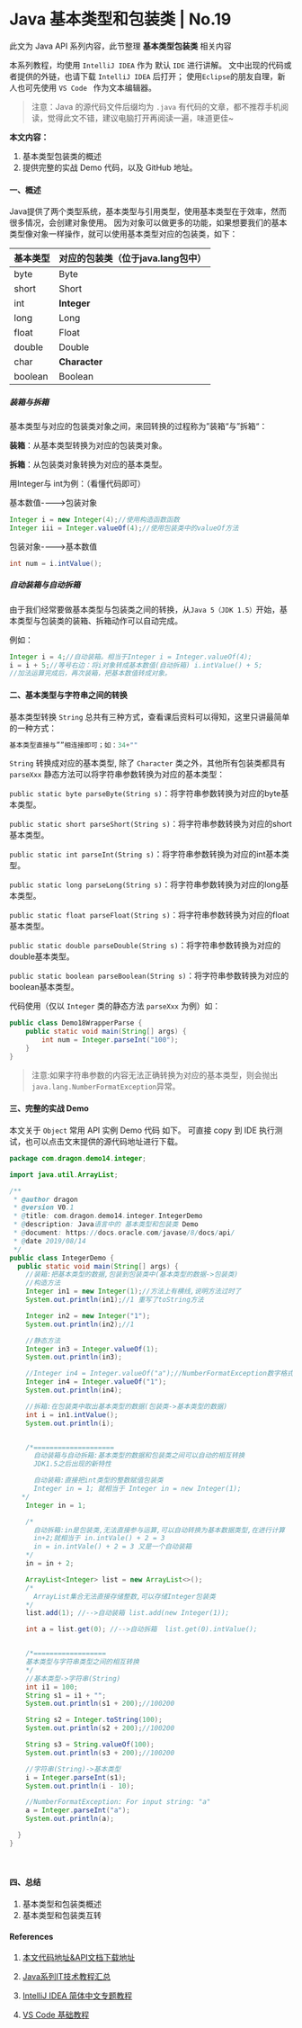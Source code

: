 # Java 基本类型和包装类 | No.19

此文为 Java API 系列内容，此节整理 **基本类型包装类** 相关内容

本系列教程，均使用 ` IntelliJ IDEA ` 作为 默认 `IDE`  进行讲解。
文中出现的代码或者提供的外链，也请下载 ` IntelliJ IDEA ` 后打开；
使用`Eclipse`的朋友自理，新人也可先使用 `VS Code ` 作为文本编辑器。


> 注意：Java 的源代码文件后缀均为 `.java` 
> 有代码的文章，都不推荐手机阅读，觉得此文不错，建议电脑打开再阅读一遍，味道更佳~

**本文内容：**

1. 基本类型包装类的概述
2. 提供完整的实战 Demo 代码，以及 GitHub 地址。

#### 一、概述

Java提供了两个类型系统，基本类型与引用类型，使用基本类型在于效率，然而很多情况，会创建对象使用。
因为对象可以做更多的功能，如果想要我们的基本类型像对象一样操作，就可以使用基本类型对应的包装类，如下：

| 基本类型    | 对应的包装类（位于java.lang包中） |
| ------- | --------------------- |
| byte    | Byte                  |
| short   | Short                 |
| int     | **Integer**           |
| long    | Long                  |
| float   | Float                 |
| double  | Double                |
| char    | **Character**         |
| boolean | Boolean               |

##### 装箱与拆箱

基本类型与对应的包装类对象之间，来回转换的过程称为”装箱“与”拆箱“：

**装箱**：从基本类型转换为对应的包装类对象。

**拆箱**：从包装类对象转换为对应的基本类型。

用Integer与 int为例：（看懂代码即可）

基本数值---->包装对象

```java
Integer i = new Integer(4);//使用构造函数函数
Integer iii = Integer.valueOf(4);//使用包装类中的valueOf方法
```

包装对象---->基本数值

```java
int num = i.intValue();
```


##### 自动装箱与自动拆箱

由于我们经常要做基本类型与包装类之间的转换，从`Java 5（JDK 1.5）`开始，基本类型与包装类的装箱、拆箱动作可以自动完成。

例如：
```java
Integer i = 4;//自动装箱。相当于Integer i = Integer.valueOf(4);
i = i + 5;//等号右边：将i对象转成基本数值(自动拆箱) i.intValue() + 5;
//加法运算完成后，再次装箱，把基本数值转成对象。
```

#### 二、基本类型与字符串之间的转换


基本类型转换 `String` 总共有三种方式，查看课后资料可以得知，这里只讲最简单的一种方式： 

```java
基本类型直接与””相连接即可；如：34+""
```

`String` 转换成对应的基本类型, 除了 `Character` 类之外，其他所有包装类都具有 `parseXxx` 静态方法可以将字符串参数转换为对应的基本类型：

`public static byte parseByte(String s)`：将字符串参数转换为对应的byte基本类型。

`public static short parseShort(String s)`：将字符串参数转换为对应的short基本类型。

`public static int parseInt(String s)`：将字符串参数转换为对应的int基本类型。

`public static long parseLong(String s)`：将字符串参数转换为对应的long基本类型。

`public static float parseFloat(String s)`：将字符串参数转换为对应的float基本类型。

`public static double parseDouble(String s)`：将字符串参数转换为对应的double基本类型。

`public static boolean parseBoolean(String s)`：将字符串参数转换为对应的boolean基本类型。

代码使用（仅以 `Integer` 类的静态方法 `parseXxx` 为例）如：

```java
public class Demo18WrapperParse {
    public static void main(String[] args) {
        int num = Integer.parseInt("100");
    }
}
```

> 注意:如果字符串参数的内容无法正确转换为对应的基本类型，则会抛出`java.lang.NumberFormatException`异常。
>


#### 三、完整的实战 Demo

本文关于 `Object`  常用 API 实例 Demo 代码 如下。
可直接 copy 到 IDE 执行测试，也可以点击文末提供的源代码地址进行下载。

```java
package com.dragon.demo14.integer;

import java.util.ArrayList;

/**
 * @author dragon
 * @version V0.1
 * @title: com.dragon.demo14.integer.IntegerDemo
 * @description: Java语言中的 基本类型和包装类 Demo
 * @document: https://docs.oracle.com/javase/8/docs/api/
 * @date 2019/08/14
 */
public class IntegerDemo {
  public static void main(String[] args) {
    //装箱:把基本类型的数据,包装到包装类中(基本类型的数据->包装类)
    //构造方法
    Integer in1 = new Integer(1);//方法上有横线,说明方法过时了
    System.out.println(in1);//1 重写了toString方法

    Integer in2 = new Integer("1");
    System.out.println(in2);//1

    //静态方法
    Integer in3 = Integer.valueOf(1);
    System.out.println(in3);

    //Integer in4 = Integer.valueOf("a");//NumberFormatException数字格式化异常
    Integer in4 = Integer.valueOf("1");
    System.out.println(in4);

    //拆箱:在包装类中取出基本类型的数据(包装类->基本类型的数据)
    int i = in1.intValue();
    System.out.println(i);


    /*====================
      自动装箱与自动拆箱:基本类型的数据和包装类之间可以自动的相互转换
      JDK1.5之后出现的新特性

      自动装箱:直接把int类型的整数赋值包装类
      Integer in = 1; 就相当于 Integer in = new Integer(1);
   */
    Integer in = 1;

    /*
      自动拆箱:in是包装类,无法直接参与运算,可以自动转换为基本数据类型,在进行计算
      in+2;就相当于 in.intVale() + 2 = 3
      in = in.intVale() + 2 = 3 又是一个自动装箱
    */
    in = in + 2;

    ArrayList<Integer> list = new ArrayList<>();
    /*
      ArrayList集合无法直接存储整数,可以存储Integer包装类
    */
    list.add(1); //-->自动装箱 list.add(new Integer(1));

    int a = list.get(0); //-->自动拆箱  list.get(0).intValue();


    /*==================
    基本类型与字符串类型之间的相互转换
    */
    //基本类型->字符串(String)
    int i1 = 100;
    String s1 = i1 + "";
    System.out.println(s1 + 200);//100200

    String s2 = Integer.toString(100);
    System.out.println(s2 + 200);//100200

    String s3 = String.valueOf(100);
    System.out.println(s3 + 200);//100200

    //字符串(String)->基本类型
    i = Integer.parseInt(s1);
    System.out.println(i - 10);

    //NumberFormatException: For input string: "a"
    a = Integer.parseInt("a");
    System.out.println(a);

  }
}
```

<br />

#### 四、总结

1. 基本类型和包装类概述
2. 基本类型和包装类互转

#### References

1. [本文代码地址&API文档下载地址](https://github.com/mr-dragon/java-basic-demo)

2. [Java系列IT技术教程汇总](http://mp.weixin.qq.com/mp/homepage?__biz=MzAwMTE2MzA1Mg==&hid=3)

3. [IntelliJ IDEA 简体中文专题教程](https://github.com/judasn/IntelliJ-IDEA-Tutorial)

4. [VS Code 基础教程](https://mp.weixin.qq.com/s/E2uhf2a6TAPHTxltkq-9hw)
